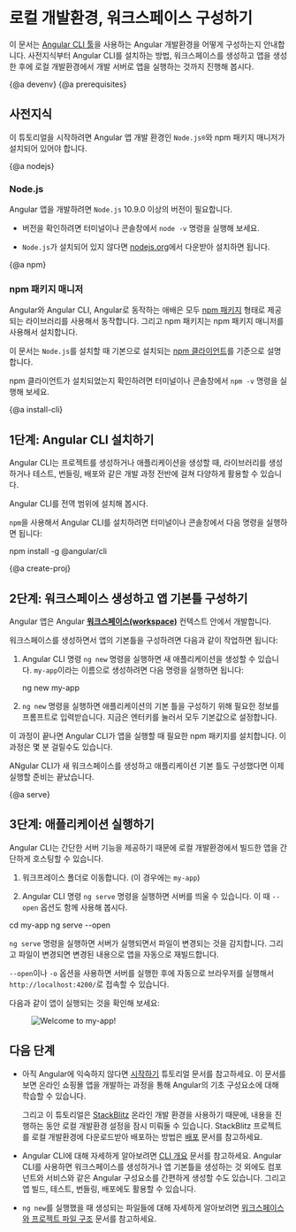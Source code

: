<!--
# Setting up the Local Environment and Workspace
-->
# 로컬 개발환경, 워크스페이스 구성하기

<!--
This guide explains how to set up your environment for Angular development using the [Angular CLI tool](cli "CLI command reference"). 
It includes information about prerequisites, installing the CLI, creating an initial workspace and starter app, and running that app locally to verify your setup. 
-->
이 문서는 [Angular CLI 툴](cli "CLI command reference")을 사용하는 Angular 개발환경을 어떻게 구성하는지 안내합니다.
사전지식부터 Angular CLI를 설치하는 방법, 워크스페이스를 생성하고 앱을 생성한 후에 로컬 개발환경에서 개발 서버로 앱을 실행하는 것까지 진행해 봅시다.

<!--
<div class="callout is-helpful">
<header>Learning Angular</header>
<header>Angular 학습하기</header>

If you are new to Angular, see [Getting Started](start). Getting Started helps you quickly learn the essentials of Angular, in the context of building a basic online store app. It leverages the [StackBlitz](https://stackblitz.com/) online development environment, so you don't need to set up your local environment until you're ready. 
아직 Angular에 대해 익숙하지 않다면 [시작하기](start) 문서를 먼저 보는 것을 권장합니다. 이 문서를 보면 온라인 쇼핑몰 앱을 개발하는 과정을 통해 Angular의 기초 구성요소에 대해 학습할 수 있습니다. 그리고 이 튜토리얼은 [StackBlitz](https://stackblitz.com/) 온라인 개발 환경을 사용하기 때문에, 내용을 진행하는 동안 로컬 개발환경 설정을 잠시 미뤄둘 수 있습니다.

</div> 
-->

{@a devenv}
{@a prerequisites}
<!--
## Prerequisites 
-->
## 사전지식

<!--
Before you begin, make sure your development environment includes `Node.js®` and an npm package manager. 
-->
이 튜토리얼을 시작하려면 Angular 앱 개발 환경인 `Node.js®`와 npm 패키지 매니저가 설치되어 있어야 합니다.

{@a nodejs}
### Node.js

<!--
Angular requires `Node.js` version 10.9.0 or later.

* To check your version, run `node -v` in a terminal/console window.

* To get `Node.js`, go to [nodejs.org](https://nodejs.org "Nodejs.org").
-->
Angular 앱을 개발하려면 `Node.js` 10.9.0 이상의 버전이 필요합니다.

* 버전을 확인하려면 터미널이나 콘솔창에서 `node -v` 명령을 실행해 보세요.

* `Node.js`가 설치되어 있지 않다면 [nodejs.org](https://nodejs.org "Nodejs.org")에서 다운받아 설치하면 됩니다.

{@a npm}
<!--
### npm package manager
-->
### npm 패키지 매니저

<!--
Angular, the Angular CLI, and Angular apps depend on features and functionality provided by libraries that are available as [npm packages](https://docs.npmjs.com/getting-started/what-is-npm). To download and install npm packages, you must have an npm package manager. 

This setup guide uses the [npm client](https://docs.npmjs.com/cli/install) command line interface, which is installed with `Node.js` by default. 

To check that you have the npm client installed, run `npm -v` in a terminal/console window.
-->
Angular와 Angular CLI, Angular로 동작하는 애배은 모두 [npm 패키지](https://docs.npmjs.com/getting-started/what-is-npm) 형태로 제공되는 라이브러리를 사용해서 동작합니다. 그리고 npm 패키지는 npm 패키지 매니저를 사용해서 설치합니다.

이 문서는 `Node.js`를 설치할 때 기본으로 설치되는 [npm 클라이언트](https://docs.npmjs.com/cli/install)를 기준으로 설명합니다.

npm 클라이언트가 설치되었는지 확인하려면 터미널이나 콘솔창에서 `npm -v` 명령을 실행해 보세요.

{@a install-cli}

<!--
## Step 1: Install the Angular CLI
-->
## 1단계: Angular CLI 설치하기

<!--
You use the Angular CLI 
to create projects, generate application and library code, and perform a variety of ongoing development tasks such as testing, bundling, and deployment.

Install the Angular CLI globally. 

To install the CLI using `npm`, open a terminal/console window and enter the following command:
-->
Angular CLI는 프로젝트를 생성하거나 애플리케이션을 생성할 때, 라이브러리를 생성하거나 테스트, 번들링, 배포와 같은 개발 과정 전반에 걸쳐 다양하게 활용할 수 있습니다.

Angular CLI를 전역 범위에 설치해 봅시다.

`npm`을 사용해서 Angular CLI를 설치하려면 터미널이나 콘솔창에서 다음 명령을 실행하면 됩니다:

<code-example language="sh" class="code-shell">
  npm install -g @angular/cli

</code-example>



{@a create-proj}

<!--
## Step 2: Create a workspace and initial application
-->
## 2단계: 워크스페이스 생성하고 앱 기본틀 구성하기

<!--
You develop apps in the context of an Angular [**workspace**](guide/glossary#workspace). 

To create a new workspace and initial starter app: 

1. Run the CLI command `ng new` and provide the name `my-app`, as shown here: 
-->
Angular 앱은 Angular [**워크스페이스(workspace)**](guide/glossary#workspace) 컨텍스트 안에서 개발합니다.

워크스페이스를 생성하면서 앱의 기본틀을 구성하려면 다음과 같이 작업하면 됩니다:

1. Angular CLI 명령 `ng new` 명령을 실행하면 새 애플리케이션을 생성할 수 있습니다. `my-app`이라는 이름으로 생성하려면 다음 명령을 실행하면 됩니다:

    <code-example language="sh" class="code-shell">
      ng new my-app

    </code-example>

<!--
2. The `ng new` command prompts you for information about features to include in the initial app. Accept the defaults by pressing the Enter or Return key. 

The Angular CLI installs the necessary Angular npm packages and other dependencies. This can take a few minutes. 

The CLI creates a new workspace and a simple Welcome app, ready to run. 
-->
2. `ng new` 명령을 실행하면 애플리케이션의 기본 틀을 구성하기 위해 필요한 정보를 프롬프트로 입력받습니다. 지금은 엔터키를 눌러서 모두 기본값으로 설정합니다.

이 과정이 끝나면 Angular CLI가 앱을 실행할 때 필요한 npm 패키지를 설치합니다. 이 과정은 몇 분 걸릴수도 있습니다.

ANgular CLI가 새 워크스페이스를 생성하고 애플리케이션 기본 틀도 구성했다면 이제 실행할 준비는 끝났습니다.

{@a serve}

<!--
## Step 3: Run the application
-->
## 3단계: 애플리케이션 실행하기

<!--
The Angular CLI includes a server, so that you can easily build and serve your app locally.

1. Go to the workspace folder (`my-app`).

1. Launch the server by using the CLI command `ng serve`, with the `--open` option.
-->
Angular CLI는 간단한 서버 기능을 제공하기 때문에 로컬 개발환경에서 빌드한 앱을 간단하게 호스팅할 수 있습니다.

1. 워크프레이스 폴더로 이동합니다. (이 경우에는 `my-app`)

1. Angular CLI 명령 `ng serve` 명령을 실행하면 서버를 띄울 수 있습니다. 이 때 `--open` 옵션도 함께 사용해 봅시다.

<code-example language="sh" class="code-shell">
  cd my-app
  ng serve --open
</code-example>

<!--
The `ng serve` command launches the server, watches your files,
and rebuilds the app as you make changes to those files.

The `--open` (or just `-o`) option automatically opens your browser
to `http://localhost:4200/`.

Your app greets you with a message:
-->
`ng serve` 명령을 실행하면 서버가 실행되면서 파일이 변경되는 것을 감지합니다. 그리고 파일이 변경되면 변경된 내용으로 앱을 자동으로 재빌드합니다.

`--open`이나 `-o` 옵션을 사용하면 서버를 실행한 후에 자동으로 브라우저를 실행해서 `http://localhost:4200/`로 접속할 수 있습니다.

다음과 같이 앱이 실행되는 것을 확인해 보세요:


<figure>
  <img src='generated/images/guide/setup-local/app-works.png' alt="Welcome to my-app!">
</figure>


<!--
## Next steps
-->
## 다음 단계


<!--
* If you are new to Angular, see the [Getting Started](start) tutorial. Getting Started helps you quickly learn the essentials of Angular, in the context of building a basic online store app. 
-->
* 아직 Angular에 익숙하지 않다면 [시작하기](start) 튜토리얼 문서를 참고하세요. 이 문서를 보면 온라인 쇼핑몰 앱을 개발하는 과정을 통해 Angular의 기초 구성요소에 대해 학습할 수 있습니다.

  <div class="alert is-helpful">
  
  <!--
  Getting Started assumes the [StackBlitz](https://stackblitz.com/) online development environment. 
  To learn how to export an app from StackBlitz to your local environment, skip ahead to the [Deployment](start/deployment "Getting Started: Deployment") section. 
  -->
  그리고 이 튜토리얼은 [StackBlitz](https://stackblitz.com/) 온라인 개발 환경을 사용하기 때문에, 내용을 진행하는 동안 로컬 개발환경 설정을 잠시 미뤄둘 수 있습니다.
  StackBlitz 프로젝트를 로컬 개발환경에 다운로드받아 배포하는 방법은 [배포](start/deployment "시작하기: 배포") 문서를 참고하세요.

  </div>

<!--
* To learn more about using the Angular CLI, see the [CLI Overview](cli "CLI Overview"). In addition to creating the initial workspace and app scaffolding, you can use the CLI to generate Angular code such as components and services. The CLI supports the full development cycle, including building, testing, bundling, and deployment. 


* For more information about the Angular files generated by `ng new`, see [Workspace and Project File Structure](guide/file-structure).
-->
* Angular CLI에 대해 자세하게 알아보려면 [CLI 개요](cli "CLI 개요") 문서를 참고하세요. Angular CLI를 사용하면 워크스페이스를 생성하거나 앱 기본틀을 생성하는 것 외에도 컴포넌트와 서비스와 같은 Angular 구성요소를 간편하게 생성할 수도 있습니다. 그리고 앱 빌드, 테스트, 번들링, 배포에도 활용할 수 있습니다.

* `ng new`를 실행했을 때 생성되는 파일들에 대해 자세하게 알아보려면 [워크스페이스와 프로젝트 파일 구조](guide/file-structure) 문서를 참고하세요.
